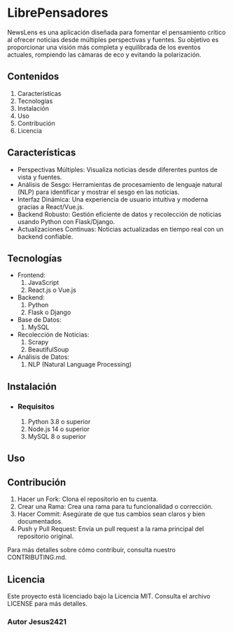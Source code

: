 # LibrePensadores

NewsLens es una aplicación diseñada para fomentar el pensamiento crítico al ofrecer noticias desde múltiples perspectivas y fuentes. Su objetivo es proporcionar una visión más completa y equilibrada de los eventos actuales, rompiendo las cámaras de eco y evitando la polarización.

## Contenidos
1. Características
2. Tecnologías
3. Instalación
4. Uso
5. Contribución
6. Licencia

## Características
* Perspectivas Múltiples: Visualiza noticias desde diferentes puntos de vista y fuentes.
* Análisis de Sesgo: Herramientas de procesamiento de lenguaje natural (NLP) para identificar y mostrar el sesgo en las noticias.
* Interfaz Dinámica: Una experiencia de usuario intuitiva y moderna gracias a React/Vue.js.
* Backend Robusto: Gestión eficiente de datos y recolección de noticias usando Python con Flask/Django.
* Actualizaciones Continuas: Noticias actualizadas en tiempo real con un backend confiable.
## Tecnologías
* Frontend:
   1. JavaScript
   2. React.js o Vue.js
* Backend:
     1. Python
     2. Flask o Django
* Base de Datos:
     1. MySQL
* Recolección de Noticias:
     1. Scrapy
     2. BeautifulSoup
* Análisis de Datos:
    1. NLP (Natural Language Processing)

## Instalación
* ### Requisitos
    1. Python 3.8 o superior
    2. Node.js 14 o superior
    3. MySQL 8 o superior
## Uso

## Contribución
1. Hacer un Fork: Clona el repositorio en tu cuenta.
2. Crear una Rama: Crea una rama para tu funcionalidad o corrección.
3. Hacer Commit: Asegúrate de que tus cambios sean claros y bien documentados.
4. Push y Pull Request: Envía un pull request a la rama principal del repositorio original.

Para más detalles sobre cómo contribuir, consulta nuestro CONTRIBUTING.md.
## Licencia
Este proyecto está licenciado bajo la Licencia MIT. Consulta el archivo LICENSE para más detalles. 
### Autor Jesus2421  
